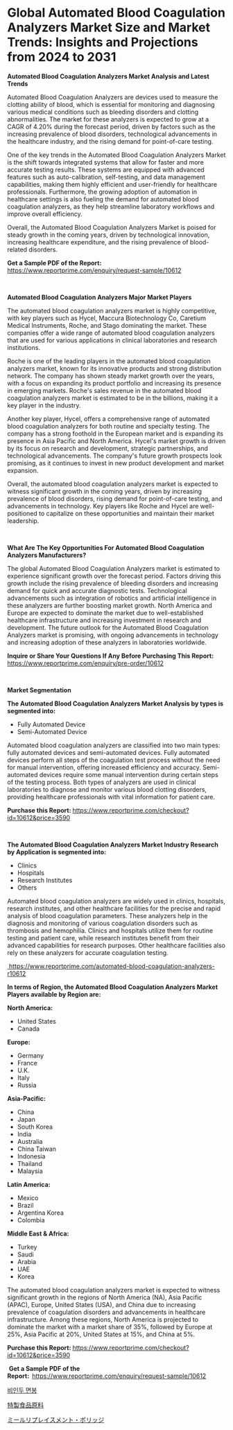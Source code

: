 <p><h1>Global Automated Blood Coagulation Analyzers Market Size and Market Trends: Insights and Projections from 2024 to 2031</h1></p><p><strong>Automated Blood Coagulation Analyzers Market Analysis and Latest Trends</strong></p>
<p><p>Automated Blood Coagulation Analyzers are devices used to measure the clotting ability of blood, which is essential for monitoring and diagnosing various medical conditions such as bleeding disorders and clotting abnormalities. The market for these analyzers is expected to grow at a CAGR of 4.20% during the forecast period, driven by factors such as the increasing prevalence of blood disorders, technological advancements in the healthcare industry, and the rising demand for point-of-care testing.</p><p>One of the key trends in the Automated Blood Coagulation Analyzers Market is the shift towards integrated systems that allow for faster and more accurate testing results. These systems are equipped with advanced features such as auto-calibration, self-testing, and data management capabilities, making them highly efficient and user-friendly for healthcare professionals. Furthermore, the growing adoption of automation in healthcare settings is also fueling the demand for automated blood coagulation analyzers, as they help streamline laboratory workflows and improve overall efficiency.</p><p>Overall, the Automated Blood Coagulation Analyzers Market is poised for steady growth in the coming years, driven by technological innovation, increasing healthcare expenditure, and the rising prevalence of blood-related disorders.</p></p>
<p><strong>Get a Sample PDF of the Report:&nbsp;</strong> <a href="https://www.reportprime.com/enquiry/request-sample/10612">https://www.reportprime.com/enquiry/request-sample/10612</a></p>
<p>&nbsp;</p>
<p><strong>Automated Blood Coagulation Analyzers Major Market Players</strong></p>
<p><p>The automated blood coagulation analyzers market is highly competitive, with key players such as Hycel, Maccura Biotechnology Co, Caretium Medical Instruments, Roche, and Stago dominating the market. These companies offer a wide range of automated blood coagulation analyzers that are used for various applications in clinical laboratories and research institutions.</p><p>Roche is one of the leading players in the automated blood coagulation analyzers market, known for its innovative products and strong distribution network. The company has shown steady market growth over the years, with a focus on expanding its product portfolio and increasing its presence in emerging markets. Roche's sales revenue in the automated blood coagulation analyzers market is estimated to be in the billions, making it a key player in the industry.</p><p>Another key player, Hycel, offers a comprehensive range of automated blood coagulation analyzers for both routine and specialty testing. The company has a strong foothold in the European market and is expanding its presence in Asia Pacific and North America. Hycel's market growth is driven by its focus on research and development, strategic partnerships, and technological advancements. The company's future growth prospects look promising, as it continues to invest in new product development and market expansion.</p><p>Overall, the automated blood coagulation analyzers market is expected to witness significant growth in the coming years, driven by increasing prevalence of blood disorders, rising demand for point-of-care testing, and advancements in technology. Key players like Roche and Hycel are well-positioned to capitalize on these opportunities and maintain their market leadership.</p></p>
<p>&nbsp;</p>
<p><strong>What Are The Key Opportunities For Automated Blood Coagulation Analyzers Manufacturers?</strong></p>
<p><p>The global Automated Blood Coagulation Analyzers market is estimated to experience significant growth over the forecast period. Factors driving this growth include the rising prevalence of bleeding disorders and increasing demand for quick and accurate diagnostic tests. Technological advancements such as integration of robotics and artificial intelligence in these analyzers are further boosting market growth. North America and Europe are expected to dominate the market due to well-established healthcare infrastructure and increasing investment in research and development. The future outlook for the Automated Blood Coagulation Analyzers market is promising, with ongoing advancements in technology and increasing adoption of these analyzers in laboratories worldwide.</p></p>
<p><strong>Inquire or Share Your Questions If Any Before Purchasing This Report:</strong> <a href="https://www.reportprime.com/enquiry/pre-order/10612">https://www.reportprime.com/enquiry/pre-order/10612</a></p>
<p>&nbsp;</p>
<p><strong>Market Segmentation</strong></p>
<p><strong>The Automated Blood Coagulation Analyzers Market Analysis by types is segmented into:</strong></p>
<p><ul><li>Fully Automated Device</li><li>Semi-Automated Device</li></ul></p>
<p><p>Automated blood coagulation analyzers are classified into two main types: fully automated devices and semi-automated devices. Fully automated devices perform all steps of the coagulation test process without the need for manual intervention, offering increased efficiency and accuracy. Semi-automated devices require some manual intervention during certain steps of the testing process. Both types of analyzers are used in clinical laboratories to diagnose and monitor various blood clotting disorders, providing healthcare professionals with vital information for patient care.</p></p>
<p><strong>Purchase this Report:&nbsp;</strong><a href="https://www.reportprime.com/checkout?id=10612&price=3590">https://www.reportprime.com/checkout?id=10612&price=3590</a></p>
<p>&nbsp;</p>
<p><strong>The Automated Blood Coagulation Analyzers Market Industry Research by Application is segmented into:</strong></p>
<p><ul><li>Clinics</li><li>Hospitals</li><li>Research Institutes</li><li>Others</li></ul></p>
<p><p>Automated blood coagulation analyzers are widely used in clinics, hospitals, research institutes, and other healthcare facilities for the precise and rapid analysis of blood coagulation parameters. These analyzers help in the diagnosis and monitoring of various coagulation disorders such as thrombosis and hemophilia. Clinics and hospitals utilize them for routine testing and patient care, while research institutes benefit from their advanced capabilities for research purposes. Other healthcare facilities also rely on these analyzers for accurate coagulation testing.</p></p>
<p><a href="https://www.reportprime.com/automated-blood-coagulation-analyzers-r10612">&nbsp;https://www.reportprime.com/automated-blood-coagulation-analyzers-r10612</a></p>
<p><strong>In terms of Region, the Automated Blood Coagulation Analyzers Market Players available by Region are:</strong></p>
<p>
    <p> <strong> North America: </strong>
        <ul>
            <li>United States</li>
            <li>Canada</li>
        </ul>
        </p> 
    <p> <strong> Europe: </strong>
        <ul>
            <li>Germany</li>
            <li>France</li>
            <li>U.K.</li>
            <li>Italy</li>
            <li>Russia</li>
        </ul>
        </p> 
    <p> <strong> Asia-Pacific: </strong>
        <ul>
            <li>China</li>
            <li>Japan</li>
            <li>South Korea</li>
            <li>India</li>
            <li>Australia</li>
            <li>China Taiwan</li>
            <li>Indonesia</li>
            <li>Thailand</li>
            <li>Malaysia</li>
        </ul>
        </p> 
    <p> <strong> Latin America: </strong>
        <ul>
            <li>Mexico</li>
            <li>Brazil</li>
            <li>Argentina Korea</li>
            <li>Colombia</li>
        </ul>
        </p> 
    <p> <strong> Middle East & Africa: </strong>
        <ul>
            <li>Turkey</li>
            <li>Saudi</li>
            <li>Arabia</li>
            <li>UAE</li>
            <li>Korea</li>
        </ul>
    </p>
    </p>
<p><p>The automated blood coagulation analyzers market is expected to witness significant growth in the regions of North America (NA), Asia Pacific (APAC), Europe, United States (USA), and China due to increasing prevalence of coagulation disorders and advancements in healthcare infrastructure. Among these regions, North America is projected to dominate the market with a market share of 35%, followed by Europe at 25%, Asia Pacific at 20%, United States at 15%, and China at 5%.</p></p>
<p><strong>Purchase this Report: </strong><a href="https://www.reportprime.com/checkout?id=10612&price=3590">https://www.reportprime.com/checkout?id=10612&price=3590</a></p>
<p>&nbsp;<strong>Get a Sample PDF of the Report:&nbsp;&nbsp;</strong><a href="https://www.reportprime.com/enquiry/request-sample/10612">https://www.reportprime.com/enquiry/request-sample/10612</a></p>
<p><strong></strong></p>
<p><p><a href="https://medium.com/@jerrodhilll/%EB%B9%84%EC%9D%B8%EB%91%90-%EB%A9%B4%EB%B4%89-%EC%8B%9C%EC%9E%A5-%EC%8B%9C%EC%9E%A5-cagr-%EC%8B%9C%EC%9E%A5-%EB%8F%99%ED%96%A5-%EB%B0%8F-%EC%84%B1%EC%9E%A5-%EC%A0%84%EB%9E%B5%EC%97%90-%EB%8C%80%ED%95%9C-%ED%86%B5%EC%B0%B0%EB%A0%A5-74de5f2472ca">비인두 면봉</a></p><p><a href="https://github.com/zekaoe592392/Market-Research-Report-List-1/blob/main/133283935941.md">特製食品原料</a></p><p><a href="https://medium.com/@nayelibosco2023/%E3%83%9F%E3%83%BC%E3%83%AB%E3%83%AA%E3%83%97%E3%83%AC%E3%82%A4%E3%82%B9%E3%83%A1%E3%83%B3%E3%83%88%E3%81%8A%E7%B2%A5%E5%B8%82%E5%A0%B4%E5%88%86%E6%9E%90-%E3%81%9D%E3%81%AEcagr-%E5%B8%82%E5%A0%B4%E3%82%BB%E3%82%B0%E3%83%A1%E3%83%B3%E3%83%86%E3%83%BC%E3%82%B7%E3%83%A7%E3%83%B3-%E3%81%8A%E3%82%88%E3%81%B3%E4%B8%96%E7%95%8C%E7%9A%84%E3%81%AA%E6%A5%AD%E7%95%8C%E6%A6%82%E8%A6%81-11bfb58862aa">ミールリプレイスメント・ポリッジ</a></p></p>